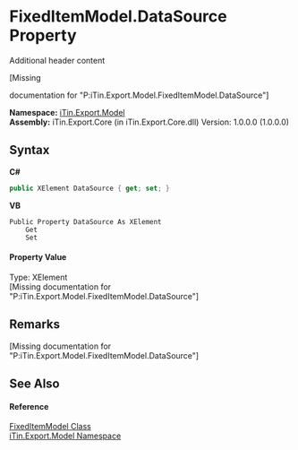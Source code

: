 # FixedItemModel.DataSource Property 
Additional header content 

\[Missing <summary> documentation for "P:iTin.Export.Model.FixedItemModel.DataSource"\]

**Namespace:**&nbsp;<a href="ef57ffcc-e95e-b212-5a46-9aa6f5a3511f">iTin.Export.Model</a><br />**Assembly:**&nbsp;iTin.Export.Core (in iTin.Export.Core.dll) Version: 1.0.0.0 (1.0.0.0)

## Syntax

**C#**<br />
``` C#
public XElement DataSource { get; set; }
```

**VB**<br />
``` VB
Public Property DataSource As XElement
	Get
	Set
```


#### Property Value
Type: XElement<br />\[Missing <value> documentation for "P:iTin.Export.Model.FixedItemModel.DataSource"\]

## Remarks
\[Missing <remarks> documentation for "P:iTin.Export.Model.FixedItemModel.DataSource"\]

## See Also


#### Reference
<a href="bb73ebda-8ef9-06b7-7a9e-53204c5cac11">FixedItemModel Class</a><br /><a href="ef57ffcc-e95e-b212-5a46-9aa6f5a3511f">iTin.Export.Model Namespace</a><br />
